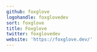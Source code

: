 ```yaml
---
github: foxglove
logohandle: foxglovedev
sort: foxglove
title: Foxglove
twitter: foxglovedev
website: 'https://foxglove.dev/'
---
```

